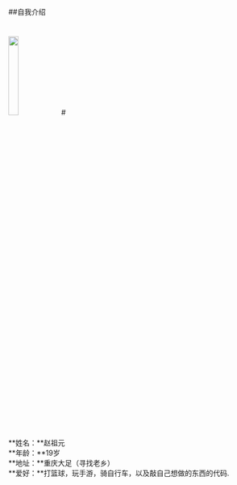 ##自我介绍
#
<img src="http://b319.photo.store.qq.com/psb?/V10Hvxck4QCdZ7/9VlZEeZ7iUG5AETyudX15.BuTF2dwnvjkY*ZNGHZrqE!/b/dD8BAAAAAAAA&bo=OASgBQAAAAARB6k!&rf=viewer_4" width="20%" alt=""/>
#

**姓名：**赵祖元   
**年龄：**19岁  
**地址：**重庆大足（寻找老乡）  
**爱好：**打篮球，玩手游，骑自行车，以及敲自己想做的东西的代码.
